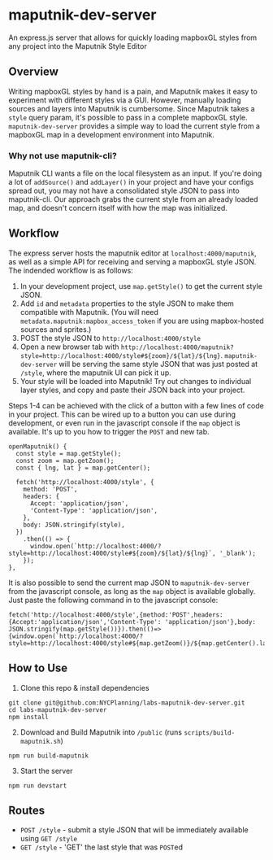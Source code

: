 # maputnik-dev-server
An express.js server that allows for quickly loading mapboxGL styles from any project into the Maputnik Style Editor

## Overview
Writing mapboxGL styles by hand is a pain, and Maputnik makes it easy to experiment with different styles via a GUI.  However, manually loading sources and layers into Maputnik is cumbersome.  Since Maputnik takes a `style` query param, it's possible to pass in a complete mapboxGL style.  `maputnik-dev-server` provides a simple way to load the current style from a mapboxGL map in a development environment into Maputnik.

### Why not use maputnik-cli?  
Maputnik CLI wants a file on the local filesystem as an input.  If you're doing a lot of `addSource()` and `addLayer()` in your project and have your configs spread out, you may not have a consolidated style JSON to pass into maputnik-cli.  Our approach grabs the current style from an already loaded map, and doesn't concern itself with how the map was initialized.

## Workflow

The express server hosts the maputnik editor at `localhost:4000/maputnik`, as well as a simple API for receiving and serving a mapboxGL style JSON. The indended workflow is as follows:

1) In your development project, use `map.getStyle()` to get the current style JSON.
2) Add `id` and `metadata` properties to the style JSON to make them compatible with Maputnik. (You will need `metadata.maputnik:mapbox_access_token` if you are using mapbox-hosted sources and sprites.)
3) POST the style JSON to `http://localhost:4000/style`
4) Open a new browser tab with `http://localhost:4000/maputnik?style=http://localhost:4000/style#${zoom}/${lat}/${lng}`.  `maputnik-dev-server` will be serving the same style JSON that was just posted at `/style`, where the maputnik UI can pick it up.
5) Your style will be loaded into Maputnik!  Try out changes to individual layer styles, and copy and paste their JSON back into your project.

Steps 1-4 can be achieved with the click of a button with a few lines of code in your project.  This can be wired up to a button you can use during development, or even run in the javascript console if the `map` object is available.  It's up to you how to trigger the `POST` and new tab.

```
openMaputnik() {
  const style = map.getStyle();
  const zoom = map.getZoom();
  const { lng, lat } = map.getCenter();

  fetch('http://localhost:4000/style', {
    method: 'POST',
    headers: {
      Accept: 'application/json',
      'Content-Type': 'application/json',
    },
    body: JSON.stringify(style),
  })
    .then(() => {
      window.open(`http://localhost:4000/?style=http://localhost:4000/style#${zoom}/${lat}/${lng}`, '_blank');
    });
},
```  

It is also possible to send the current map JSON to `maputnik-dev-server` from the javascript console, as long as the `map` object is available globally.  Just paste the following command in to the javascript console:
```
fetch('http://localhost:4000/style',{method:'POST',headers:{Accept:'application/json','Content-Type': 'application/json'},body: JSON.stringify(map.getStyle())}).then(()=>{window.open(`http://localhost:4000/?style=http://localhost:4000/style#${map.getZoom()}/${map.getCenter().lat}/${map.getCenter().lng}`,'_blank');});
```

## How to Use

1. Clone this repo & install dependencies
  ```
  git clone git@github.com:NYCPlanning/labs-maputnik-dev-server.git
  cd labs-maputnik-dev-server
  npm install
  ```

2. Download and Build Maputnik into `/public` (runs `scripts/build-maputnik.sh`)

  ```
  npm run build-maputnik
  ```

3. Start the server
  ```
  npm run devstart
  ```

## Routes

- `POST /style` - submit a style JSON that will be immediately available using `GET /style`
- `GET /style` - 'GET' the last style that was `POST`ed
